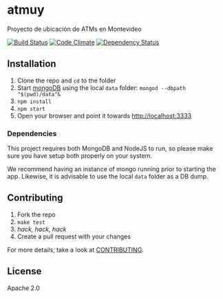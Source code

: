 atmuy
=====

Proyecto de ubicación de ATMs en Montevideo

[![Build Status](https://travis-ci.org/gfestari/atmuy.svg?branch=master)](https://travis-ci.org/gfestari/atmuy) [![Code Climate](https://codeclimate.com/github/gfestari/atmuy.png)](https://codeclimate.com/github/gfestari/atmuy) [![Dependency Status](https://gemnasium.com/gfestari/atmuy.svg)](https://gemnasium.com/gfestari/atmuy)


## Installation

1. Clone the repo and `cd` to the folder
2. Start [mongoDB] using the local `data` folder: `mongod --dbpath "$(pwd)/data"&`
2. `npm install`
3. `npm start`
4. Open your browser and point it towards [http://localhost:3333]()

### Dependencies

This project requires both MongoDB and NodeJS to run, so please make sure you have setup both properly on your system.

We recommend having an instance of mongo running prior to starting the app. Likewise, it is advisable to use the local `data` folder as a DB dump.

## Contributing

1. Fork the repo
2. `make test`
3. *hack, hack, hack*
4. Create a pull request with your changes

For more details, take a look at [CONTRIBUTING].

## License

Apache 2.0

[mongoDB]: http://www.mongodb.org/downloads
[CONTRIBUTING]: CONTRIBUTING.md
